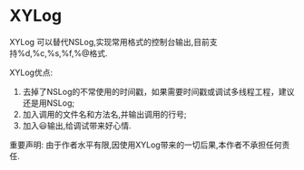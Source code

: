 XYLog
=====

XYLog 可以替代NSLog,实现常用格式的控制台输出,目前支持%d,%c,%s,%f,%@格式.

XYLog优点:
1. 去掉了NSLog的不常使用的时间戳，如果需要时间戳或调试多线程工程，建议还是用NSLog;
2. 加入调用的文件名和方法名,并输出调用的行号;
3. 加入😃输出,给调试带来好心情.

重要声明:
由于作者水平有限,因使用XYLog带来的一切后果,本作者不承担任何责任.
